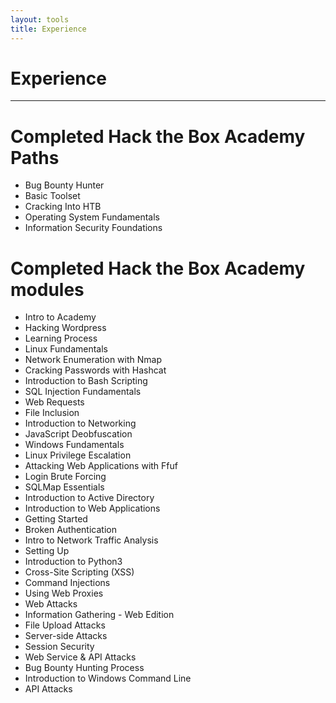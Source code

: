 ```yaml
---
layout: tools
title: Experience
---
```


# Experience

<script src="https://tryhackme.com/badge/2145152"></script>
 
---

# Completed Hack the Box Academy Paths

* Bug Bounty Hunter
* Basic Toolset
* Cracking Into HTB
* Operating System Fundamentals
* Information Security Foundations

# Completed Hack the Box Academy modules

* Intro to Academy
* Hacking Wordpress
* Learning Process
* Linux Fundamentals
* Network Enumeration with Nmap
* Cracking Passwords with Hashcat
* Introduction to Bash Scripting
* SQL Injection Fundamentals
* Web Requests
* File Inclusion
* Introduction to Networking
* JavaScript Deobfuscation
* Windows Fundamentals
* Linux Privilege Escalation
* Attacking Web Applications with Ffuf
* Login Brute Forcing
* SQLMap Essentials
* Introduction to Active Directory
* Introduction to Web Applications
* Getting Started
* Broken Authentication
* Intro to Network Traffic Analysis
* Setting Up
* Introduction to Python3
* Cross-Site Scripting (XSS)
* Command Injections
* Using Web Proxies
* Web Attacks
* Information Gathering - Web Edition
* File Upload Attacks
* Server-side Attacks
* Session Security
* Web Service & API Attacks
* Bug Bounty Hunting Process
* Introduction to Windows Command Line
* API Attacks